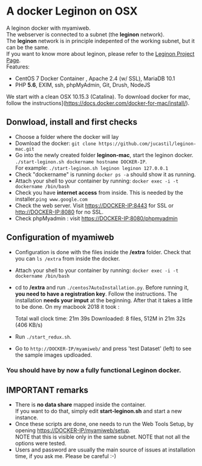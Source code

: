 # A docker Leginon on OSX
A leginon docker with myamiweb.  
The webserver is connected to a subnet (the **leginon** network).  
The **leginon** network is in principle indepented of the working subnet, but it can be the same.  
If you want to know more about leginon, please refer to the [Leginon Project Page](http://emg.nysbc.org/redmine/projects/leginon/wiki/Leginon_Homepage).  
Features:  
- CentOS 7 Docker Container , Apache 2.4 (w/ SSL), MariaDB 10.1
- PHP **5.6**, EXIM, ssh, phpMyAdmin, Git, Drush, NodeJS

We start with a clean OSX 10.15.3 (Catalina). 
To download docker for mac, follow the instructions](https://docs.docker.com/docker-for-mac/install/).   

## Donwload, install and first checks
- Choose a folder where the docker will lay  
- Download the docker: ``git clone https://github.com/jucastil/leginon-mac.git``  
- Go into the newly created folder **leginon-mac**, start the leginon docker.  
``./start-leginon.sh dockername hostname DOCKER-IP``.  
For example: ``./start-leginon.sh leginon leginon 127.0.0.1``     
- Check "dockername" is running ``docker ps -a`` should show it as running.
- Attach your shell to your container by running: ``docker exec -i -t dockername /bin/bash``
- Check you have **internet access** from inside. This is needed by the installer.``ping www.google.com``  
- Check the web server. Visit [https://DOCKER-IP:8443](https://DOCKER-IP:8443) for SSL or [http://DOCKER-IP:8080](http://DOCKER-IP:8080) for no SSL.
- Check phpMyadmin : visit [https://DOCKER-IP:8080/phpmyadmin](https://DOCKER-IP:8080/phpmyadmin)

## Configuration of myamiweb    
- Configuration is done with the files inside the **/extra** folder. Check that you can ``ls /extra`` from inside the docker.
- Attach your shell to your container by running: ``docker exec -i -t dockername /bin/bash``
- cd to **/extra** and run ``./centos7AutoInstallation.py``. Before running it, **you need to have a registration key**. Follow the instructions. The installation **needs your imput** at the beginning. 
After that it takes a little to be done. On my macbook 2018 it took :

   Total wall clock time: 21m 39s
   Downloaded: 8 files, 512M in 21m 32s (406 KB/s)
- Run ``./start_redux.sh``.
- Go to ``http://DOCKER-IP/myamiweb/`` and press 'test Dataset' (left) to see the sample images updloaded.

### You should have by now a fully functional Leginon docker.

## IMPORTANT remarks

- There is **no data share** mapped inside the container.   
If you want to do that, simply edit **start-leginon.sh** and start a new instance.
- Once these scripts are done, one needs to run the Web Tools Setup, by opening [https://DOCKER-IP/myamiweb/setup](https://DOCKER-IP/myamiweb/setup).  
NOTE that this is visible only in the same subnet. NOTE that not all the options were tested.
- Users and password are usually the main source of issues at installation time, if you ask me. Please be careful :-) 

